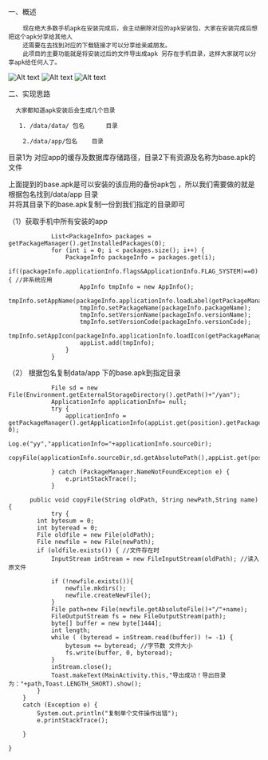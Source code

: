 一、概述

        现在绝大多数手机apk在安装完成后，会主动删除对应的apk安装包，大家在安装完成后想把这个apk分享给其他人
        还需要在去找到对应的下载链接才可以分享给亲戚朋友。
        此项目的主要功能就是将安装过后的文件导出成apk 另存在手机目录，这样大家就可以分享apk给任何人了。


![Alt text](/7a45ddf779cd2576fda8997d50c3789.jpg)
![Alt text](/4b29023f124b7f023320f9b24960ebf.jpg)
![Alt text](/04addc33d3eedcf142c014774db5641.jpg)

二、实现思路

      大家都知道apk安装后会生成几个目录

       1. /data/data/ 包名      目录

        2./data/app/包名    目录

目录1为 对应app的缓存及数据库存储路径，目录2下有资源及名称为base.apk的文件

上面提到的base.apk是可以安装的该应用的备份apk包  ，所以我们需要做的就是根据包名找到/data/app  目录  
并将其目录下的base.apk复制一份到我们指定的目录即可

（1）获取手机中所有安装的app


                List<PackageInfo> packages = getPackageManager().getInstalledPackages(0);
                for (int i = 0; i < packages.size(); i++) {
                    PackageInfo packageInfo = packages.get(i);
                    if((packageInfo.applicationInfo.flags&ApplicationInfo.FLAG_SYSTEM)==0) { //非系统应用
                        AppInfo tmpInfo = new AppInfo();
                        tmpInfo.setAppName(packageInfo.applicationInfo.loadLabel(getPackageManager()).toString());
                        tmpInfo.setPackageName(packageInfo.packageName);
                        tmpInfo.setVersionName(packageInfo.versionName);
                        tmpInfo.setVersionCode(packageInfo.versionCode);
                        tmpInfo.setAppIcon(packageInfo.applicationInfo.loadIcon(getPackageManager()));
                        appList.add(tmpInfo);
                    }
                }
（2） 根据包名复制data/app 下的base.apk到指定目录


                File sd = new File(Environment.getExternalStorageDirectory().getPath()+"/yan");
                ApplicationInfo applicationInfo= null;
                try {
                    applicationInfo = getPackageManager().getApplicationInfo(appList.get(position).getPackageName(), 0);
                    Log.e("yy","applicationInfo="+applicationInfo.sourceDir);
                 copyFile(applicationInfo.sourceDir,sd.getAbsolutePath(),appList.get(position).getAppName()+".apk");

                } catch (PackageManager.NameNotFoundException e) {
                    e.printStackTrace();
                }
                
          public void copyFile(String oldPath, String newPath,String name) {
                try {
            int bytesum = 0;
            int byteread = 0;
            File oldfile = new File(oldPath);
            File newfile = new File(newPath);
            if (oldfile.exists()) { //文件存在时
                InputStream inStream = new FileInputStream(oldPath); //读入原文件

                if (!newfile.exists()){
                    newfile.mkdirs();
                    newfile.createNewFile();
                }
                File path=new File(newfile.getAbsoluteFile()+"/"+name);
                FileOutputStream fs = new FileOutputStream(path);
                byte[] buffer = new byte[1444];
                int length;
                while ( (byteread = inStream.read(buffer)) != -1) {
                    bytesum += byteread; //字节数 文件大小
                    fs.write(buffer, 0, byteread);
                }
                inStream.close();
                Toast.makeText(MainActivity.this,"导出成功！导出目录为："+path,Toast.LENGTH_SHORT).show();
            }
        }
        catch (Exception e) {
            System.out.println("复制单个文件操作出错");
            e.printStackTrace();

        }

    }
                

